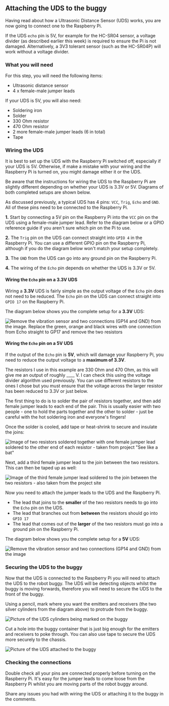 [comment]: # (
Is this step open? Y/N
If so, short description of this step:
Related links:
Related files:
)

## Attaching the UDS to the buggy

Having read about how a Ultrasonic Distance Sensor (UDS) works, you are now going to connect one to the Raspberry Pi.

If the UDS `echo` pin is 5V, for example for the HC-SR04 sensor, a voltage divider (as described earlier this week) is required to ensure the Pi is not damaged. Alternatively, a 3V3 tolerant  sensor (such as the HC-SR04P) will work without a voltage divider.

### What you will need

For this step, you will need the following items:

+ Ultrasonic distance sensor
+ 4 x female-male jumper leads

If your UDS is 5V, you will also need:

+ Soldering iron
+ Solder
+ 330 Ohm resistor
+ 470 Ohm resistor
+ 2 more female-male jumper leads (6 in total)
+ Tape

### Wiring the UDS

It is best to set up the UDS with the Raspberry Pi switched off, especially if your UDS is 5V. Otherwise, if make a mistake with your wiring and the Raspberry Pi is turned on, you might damage either it or the UDS.

Be aware that the instructions for wiring the UDS to the Raspberry Pi are slightly different depending on whether your UDS is 3.3V or 5V. Diagrams of both completed setups are shown below.

As discussed previously, a typical UDS has 4 pins: `VCC`, `Trig`, `Echo` and `GND`. All of these pins need to be connected to the Raspberry Pi.

**1.** Start by connecting a 5V pin on the Raspberry Pi into the `VCC` pin on the UDS using a female-male jumper lead. Refer to the diagram below or a GPIO reference guide if you aren't sure which pin on the Pi to use.

**2.** The `Trig` pin on the UDS can connect straight into `GPIO 4` in the Raspberry Pi. You can use a different GPIO pin on the Raspberry Pi, although if you do the diagram below won't match your setup completely.

**3.** The `GND` from the UDS can go into any ground pin on the Raspberry Pi.

**4.** The wiring of the `Echo` pin depends on whether the UDS is 3.3V or 5V.

#### Wiring the `Echo` pin on a 3.3V UDS

Wiring a **3.3V** UDS is fairly simple as the output voltage of the `Echo` pin does not need to be reduced. The `Echo` pin on the UDS can connect straight into `GPIO 17` on the Raspberry Pi.

The diagram below shows you the complete setup for a **3.3V** UDS:

![Remove the vibration sensor and two connections (GP14 and GND) from the image. Replace the green, orange and black wires with one connection from Echo straight to GP17 and remove the two resistors](https://projects-static.raspberrypi.org/projects/see-like-a-bat/88c95cc4c253c700132e4c26f23373c277241549/en/images/See_Like_A_Bat_Diagram_7.png)

#### Wiring the `Echo` pin on a 5V UDS

If the output of the `Echo` pin is **5V**, which will damage your Raspberry Pi, you need to reduce the output voltage to a **maximum of 3.3V**.

The resistors I use in this example are 330 Ohm and 470 Ohm, as this will give me an output of roughly ____ V. I can check this using the voltage divider algorithm used previously. You can use different resistors to the ones I chose but you must ensure that the voltage across the larger resistor has been reduced to 3.3V or just below.

The first thing to do is to solder the pair of resistors together, and then add female jumper leads to each end of the pair. This is usually easier with two people - one to hold the parts together and the other to solder - just be careful with the hot soldering iron and everyone's fingers!

Once the solder is cooled, add tape or heat-shrink to secure and insulate the joins:

![Image of two resistors soldered together with one female jumper lead soldered to the other end of each resistor - taken from project "See like a bat"](https://projects-static.raspberrypi.org/projects/see-like-a-bat/88c95cc4c253c700132e4c26f23373c277241549/en/images/joined_resistors.jpg)

Next, add a third female jumper lead to the join between the two resistors. This can then be taped up as well:

![Image of the third female jumper lead soldered to the join between the two resistors - also taken from the project site](https://projects-static.raspberrypi.org/projects/see-like-a-bat/88c95cc4c253c700132e4c26f23373c277241549/en/images/t_join.jpg)

Now you need to attach the jumper leads to the UDS and the Raspberry Pi.

+ The lead that joins to the **smaller** of the two resistors needs to go into the `Echo` pin on the UDS.
+ The lead that branches out from **between** the resistors should go into `GPIO 17`
+ The lead that comes out of the **larger** of the two resistors must go into a ground pin on the Raspberry Pi.

The diagram below shows you the complete setup for a **5V** UDS:

![Remove the vibration sensor and two connections (GP14 and GND) from the image](https://projects-static.raspberrypi.org/projects/see-like-a-bat/88c95cc4c253c700132e4c26f23373c277241549/en/images/See_Like_A_Bat_Diagram_7.png)

### Securing the UDS to the buggy

Now that the UDS is connected to the Raspberry Pi you will need to attach the UDS to the robot buggy. The UDS will be detecting objects whilst the buggy is moving forwards, therefore you will need to secure the UDS to the front of the buggy.

Using a pencil, mark where you want the emitters and receivers (the two silver cylinders from the diagram above) to protrude from the buggy.

![Picture of the UDS cylinders being marked on the buggy](images/)

Cut a hole into the buggy container that is just big enough for the emitters and receivers to poke through. You can also use tape to secure the UDS more securely to the chassis.

![Picture of the UDS attached to the buggy](images/)

### Checking the connections

Double check all your pins are connected properly before turning on the Raspberry Pi. It's easy for the jumper leads to come loose from the Raspberry Pi whilst you are moving parts of the robot buggy around.

Share any issues you had with wiring the UDS or attaching it to the buggy in the comments.
